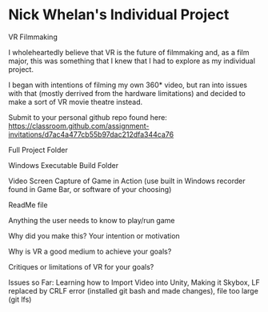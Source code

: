 # Nick Whelan's Individual Project
VR Filmmaking

I wholeheartedly believe that VR is the future of filmmaking and, as a film major, this was something that I knew that I had to explore as my individual project.

I began with intentions of filming my own 360* video, but ran into issues with that (mostly derrived from the hardware limitations) and decided to make a sort of VR movie theatre instead.

Submit to your personal github repo found here: https://classroom.github.com/assignment-invitations/d7ac4a477cb55b97dac212dfa344ca76

Full Project Folder

Windows Executable Build Folder

Video Screen Capture of Game in Action (use built in Windows recorder found in Game Bar, or software of your choosing)

ReadMe file

Anything the user needs to know to play/run game

Why did you make this?  Your intention or motivation

Why is VR a good medium to achieve your goals?

Critiques or limitations of VR for your goals?

Issues so Far: Learning how to Import Video into Unity, Making it Skybox, LF replaced by CRLF error (installed git bash and made changes), file too large (git lfs)
